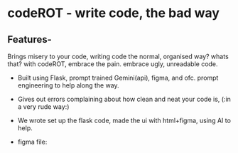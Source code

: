 # codeROT - write code, the bad way 
## Features- 
Brings misery to your code, writing code the normal, organised way? whats that?
with codeROT, embrace the pain. embrace ugly, unreadable code.

- Built using Flask, prompt trained Gemini(api), figma, and ofc. prompt engineering to help along the way.
- Gives out errors complaining about how clean and neat your code is, (:in a very rude way:)





- We wrote set up the flask code, made the ui with html+figma, using AI to help.
- figma file: 





